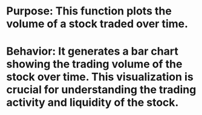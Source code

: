 # Purpose: This function plots the volume of a stock traded over time.
# 
# Behavior: It generates a bar chart showing the trading volume of the stock over time. This visualization is crucial for understanding the trading activity and liquidity of the stock.
# 